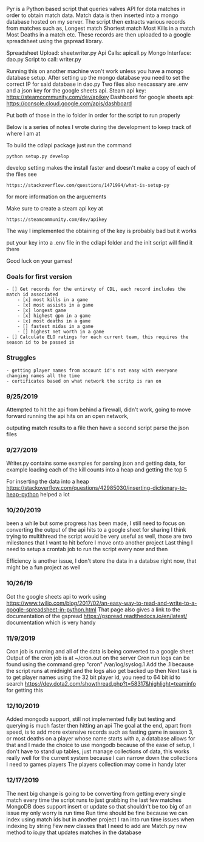 Pyr is a Python based script that queries valves API for dota matches in order to obtain match data.
Match data is then inserted into a mongo database hosted on my server.
The script then extracts various records from matches such as,
  Longest match
  Shortest match
  Most Kills in a match
  Most Deaths in a match
  etc.
These records are then uploaded to a google spreadsheet using the gspread library.

Spreadsheet Upload: sheetwriter.py
Api Calls: apicall.py
Mongo Interface: dao.py
Script to call: writer.py

Running this on another machine won't work unless you have a mongo database setup.
After setting up the mongo database you need to set the correct IP for said database in dao.py
Two files also nescassary are .env and a json key for the google sheets api.
Steam api key: https://steamcommunity.com/dev/apikey
Dashboard for google sheets api: https://console.cloud.google.com/apis/dashboard

Put both of those in the io folder in order for the script to run properly

Below is a series of notes I wrote during the development to keep track of where I am at

To build the cdlapi package just run the command
```
python setup.py develop
```
develop setting makes the install faster and doesn't make a copy of each of the files see
```
https://stackoverflow.com/questions/1471994/what-is-setup-py
```

for more information on the arguements

Make sure to create a steam api key at
```
https://steamcommunity.com/dev/apikey
```

The way I implemented the obtaining of the key is probably bad but it works

put your key into a .env file in the cdlapi folder and the init script will find it there

Good luck on your games!



### Goals for first version
    - [] Get records for the entirety of CDL, each record includes the match id associated
        - [x] most kills in a game
        - [x] most assists in a game
        - [x] longest game 
        - [x] highest gpm in a game
        - [x] most deaths in a game
        - [] fastest midas in a game
        - [] highest net worth in a game
    - [] Calculate ELO ratings for each current team, this requires the season id to be passed in

### Struggles
    - getting player names from account id's not easy with everyone changing names all the time
    - certificates based on what network the scritp is ran on

### 9/25/2019
Attempted to hit the api from behind a firewall, didn't work, going to move forward running the api hits on an open network, 

outputing match results to a file then have a second script parse the json files

### 9/27/2019
Writer.py contains some examples for parsing json and getting data, for example loading each of the kill counts into a heap and getting the top 5

For inserting the data into a heap https://stackoverflow.com/questions/42985030/inserting-dictionary-to-heap-python helped a lot

### 10/20/2019
been a while but some progress has been made, I still need to focus on converting the output of the api hits to a google sheet for sharing
I think trying to multithread the script would be very useful as well, those are two milestones that I want to hit before I move onto another project
Last thing I need to setup a crontab job to run the script every now and then

Efficiency is another issue, I don't store the data in a databse right now, that might be a fun project as well

### 10/26/19
Got the google sheets api to work using https://www.twilio.com/blog/2017/02/an-easy-way-to-read-and-write-to-a-google-spreadsheet-in-python.html
That page also gives a link to the documentation of the gspread https://gspread.readthedocs.io/en/latest/ documentation which is very handy

### 11/9/2019
Cron job is running and all of the data is being converted to a google sheet
Output of the cron job is at ~/cron.out on the server
Cron run logs can be found using the command grep "cron" /var/log/syslog.1
Add the .1 because the script runs at midnight and the logs also get backed up then
Next task is to get player names using the 32 bit player id, you need to 64 bit id to search
https://dev.dota2.com/showthread.php?t=58317&highlight=teaminfo for getting this

### 12/10/2019
Added mongodb support, still not implemented fully but testing and querying is much faster then hitting an api
The goal at the end, apart from speed, is to add more extensive records such as fasting game in season 3, or 
most deaths on a player whose name starts with a, a database allows for that and I made the choice to use
mongodb because of the ease of setup, I don't have to stand up tables, just manage collections of data, this works
really well for the current system because I can narrow down the collections I need to
games
players
The players collection may come in handy later

### 12/17/2019
The next big change is going to be converting from getting every single match every time the script runs to just grabbing the last few matches
MongoDB does support insert or update so that shouldn't be too big of an issue my only worry is run time
Run time should be fine because we can index using match ids but in another project I ran into run time issues when indexing by string
Few new classes that I need to add are
Match.py
new method to io.py that updates matches in the database